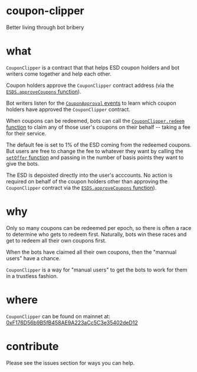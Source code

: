 # coupon-clipper
Better living through bot bribery

# what
`CouponClipper` is a contract that that helps ESD coupon holders and bot writers come together and help each other.

Coupon holders approve the `CouponClipper` contract address (via the [`ESDS.approveCoupons` function](https://github.com/emptysetsquad/dollar/blob/master/protocol/contracts/dao/Market.sol#L98)).

Bot writers listen for the [`CouponApproval` events](https://github.com/emptysetsquad/dollar/blob/master/protocol/contracts/dao/Market.sol#L103) to learn which coupon holders have approved the `CouponClipper` contract.

When coupons can be redeemed, bots can call the [`CouponClipper.redeem` function](https://github.com/Austin-Williams/coupon-clipper/blob/main/contracts/CouponClipper.sol#L49) to claim any of those user's coupons on their behalf -- taking a fee for their service.

The default fee is set to 1% of the ESD coming from the redeemed coupons. But users are free to change the fee to whatever they want by calling the [`setOffer` function](https://github.com/Austin-Williams/coupon-clipper/blob/main/contracts/CouponClipper.sol#L40) and passing in the number of basis points they want to give the bots.

The ESD is depoisted directly into the user's acccounts. No action is required on behalf of the coupon holders other than approving the `CouponClipper` contract via the [`ESDS.approveCoupons` function](https://github.com/emptysetsquad/dollar/blob/master/protocol/contracts/dao/Market.sol#L98)).

# why
Only so many coupons can be redeemed per epoch, so there is often a race to determine who gets to redeem first. Naturally, bots win these races and get to redeem all their own coupons first.

When the bots have claimed all their own coupons, then the "mannual users" have a chance.

`CouponClipper` is a way for "manual users" to get the bots to work for them in a trustless fashion.

# where
`CouponClipper` can be found on mainnet at: [0xF176D56b9B5fB458AE9A223aCc5C3e35402deD12](https://etherscan.io/address/0xF176D56b9B5fB458AE9A223aCc5C3e35402deD12#code)

# contribute
Please see the issues section for ways you can help.